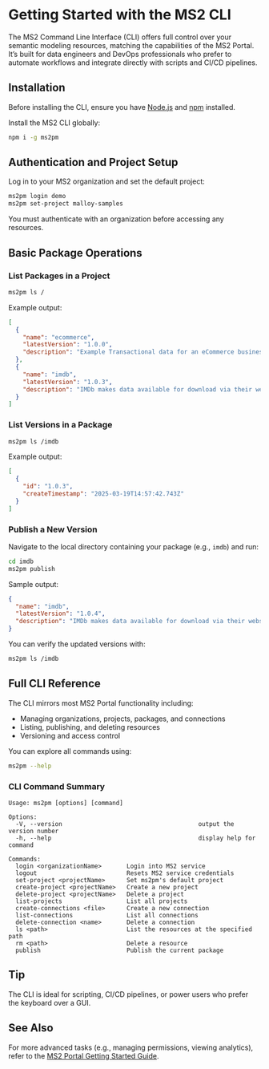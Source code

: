 # Getting Started with the MS2 CLI

The MS2 Command Line Interface (CLI) offers full control over your semantic modeling resources, matching the capabilities of the MS2 Portal. It’s built for data engineers and DevOps professionals who prefer to automate workflows and integrate directly with scripts and CI/CD pipelines.

## Installation

Before installing the CLI, ensure you have [Node.js](https://nodejs.org/) and [npm](https://www.npmjs.com/) installed.

Install the MS2 CLI globally:

```bash
npm i -g ms2pm
```

## Authentication and Project Setup

Log in to your MS2 organization and set the default project:

```bash
ms2pm login demo
ms2pm set-project malloy-samples
```

You must authenticate with an organization before accessing any resources.

## Basic Package Operations

### List Packages in a Project

```bash
ms2pm ls /
```

Example output:

```json
[
  {
    "name": "ecommerce",
    "latestVersion": "1.0.0",
    "description": "Example Transactional data for an eCommerce business"
  },
  {
    "name": "imdb",
    "latestVersion": "1.0.3",
    "description": "IMDb makes data available for download via their website. Used with permission..."
  }
]
```

### List Versions in a Package

```bash
ms2pm ls /imdb
```

Example output:

```json
[
  {
    "id": "1.0.3",
    "createTimestamp": "2025-03-19T14:57:42.743Z"
  }
]
```

### Publish a New Version

Navigate to the local directory containing your package (e.g., `imdb`) and run:

```bash
cd imdb
ms2pm publish
```

Sample output:

```json
{
  "name": "imdb",
  "latestVersion": "1.0.4",
  "description": "IMDb makes data available for download via their website. Used with permission..."
}
```

You can verify the updated versions with:

```bash
ms2pm ls /imdb
```

## Full CLI Reference

The CLI mirrors most MS2 Portal functionality including:

- Managing organizations, projects, packages, and connections
- Listing, publishing, and deleting resources
- Versioning and access control

You can explore all commands using:

```bash
ms2pm --help
```

### CLI Command Summary

```text
Usage: ms2pm [options] [command]

Options:
  -V, --version                                      output the version number
  -h, --help                                         display help for command

Commands:
  login <organizationName>       Login into MS2 service
  logout                         Resets MS2 service credentials
  set-project <projectName>      Set ms2pm's default project
  create-project <projectName>   Create a new project
  delete-project <projectName>   Delete a project
  list-projects                  List all projects
  create-connections <file>      Create a new connection
  list-connections               List all connections
  delete-connection <name>       Delete a connection
  ls <path>                      List the resources at the specified path
  rm <path>                      Delete a resource
  publish                        Publish the current package
```

## Tip

The CLI is ideal for scripting, CI/CD pipelines, or power users who prefer the keyboard over a GUI.

## See Also

For more advanced tasks (e.g., managing permissions, viewing analytics), refer to the [MS2 Portal Getting Started Guide](./portal.md).
